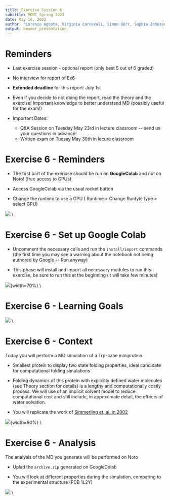 ```yaml
---
title: Exercise Session 6
subtitle: MDMC Spring 2023
date: May 16, 2023
author: "Lorenzo Agosta, Virginia Carnevali, Simon Dürr, Sophia Johnson, Nikolaos Lempesis, Andrea Levy"
output: beamer_presentation
---
```


# Reminders

- Last exercise session - optional report (only best 5 out of 6 graded)

- No interview for report of Ex6

- **Extended deadline** for this report: July 1st

- Even if you decide to not doing the report, read the theory and the exercise! Important knowledge to better understand MD (possibly useful for the exam!)

- Important Dates:
  - Q&A Session on Tuesday May 23rd in lecture classroom -- send us your questions in advance!
  - Written exam on Tuesay May 30th in lecure classroom


# Exercise 6 - Reminders

- The first part of the exercise should be run on **GoogleColab** and not on Noto! (free access to GPUs)

- Access GoogleColab via the usual rocket button

- Change the runtime to use a GPU ( Runtime > Change Runtyle type > select GPU)

![](/data/mdmc/img_slides/Ex6/googlecolab.png) \

# Exercise 6 - Set up Google Colab

- Uncomment the necessary cells and run the `install/import` commands (the first time you may see a warning about the notebook not being authored by Google -- Run anyway)

- This phase will install and import all necessary modules to run this exercise, be sure to run this at the beginning (it will take few minutes)

![](/data/mdmc/img_slides/Ex6/colab_setup.png){width=70%} \


# Exercise 6 - Learning Goals

![](/data/mdmc/img_slides/Ex6/learning_goals.png) \

# Exercise 6 - Context

Today you will perform a MD simulation of a Trp-cahe miniprotein

- Smallest protein to display two state folding properties, ideal candidate for computational folding simulations

- Folding dynamics of this protein with explicitly defined water molecules (see Theory section for details) is a lengthy and computationally costly process. We will use of an implicit solvent model to reduce computational cost and still include, in approximate detail, the effects of water solvation.

- You will replicate the work of [Simmerling et. al. in 2002](https://pubs.acs.org/doi/10.1021/ja0273851)

![](/data/mdmc/img_slides/Ex6/trp-cage_study.png){width=90%} \

# Exercise 6 - Analysis

The analysis of the MD you generate will be performed on Noto 

- Uplad the `archive.zip` generated on GoogleColab

- You will look at different properties during the simulation, comparing to the experimental structure (PDB 1L2Y)

![](/data/mdmc/img_slides/Ex6/trp-cage_end.png) \

